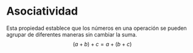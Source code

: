 # Asociatividad
Esta propiedad establece que los números en una operación se pueden agrupar de diferentes maneras sin cambiar la suma.
$$
(a+b)+c=a+(b+c)
$$